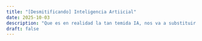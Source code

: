 ```yaml
---
title: "[Desmitificando] Inteligencia Artiicial"
date: 2025-10-03
description: "Que es en realidad la tan temida IA, nos va a substituir o no?"
draft: false
---
```


